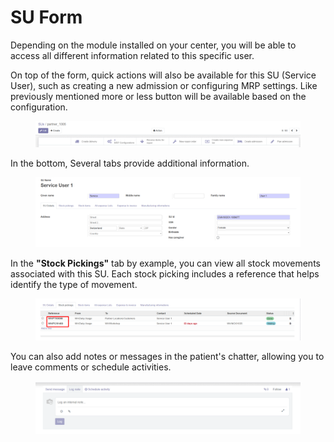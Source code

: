 # SU Form

Depending on the module installed on your center, you will be able to access all different information related to this specific user.

On top of the form, quick actions will also be available for this SU (Service User), such as creating a new admission or configuring MRP settings. Like previously mentioned more or less button will be available based on the configuration.

<figure><img src="../../.gitbook/assets/image (170).png" alt=""><figcaption></figcaption></figure>

In the bottom, Several tabs provide additional information.

<figure><img src="../../.gitbook/assets/image (171).png" alt=""><figcaption></figcaption></figure>

In the **"Stock Pickings"** tab by example, you can view all stock movements associated with this SU. Each stock picking includes a reference that helps identify the type of movement.

<figure><img src="../../.gitbook/assets/image (172).png" alt=""><figcaption></figcaption></figure>

You can also add notes or messages in the patient's chatter, allowing you to leave comments or schedule activities.

<figure><img src="../../.gitbook/assets/image (173).png" alt=""><figcaption></figcaption></figure>
